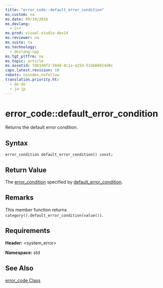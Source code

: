 ```yaml
---
title: "error_code::default_error_condition"
ms.custom: na
ms.date: 09/19/2016
ms.devlang: 
  - C++
ms.prod: visual-studio-dev14
ms.reviewer: na
ms.suite: na
ms.technology: 
  - devlang-cpp
ms.tgt_pltfrm: na
ms.topic: article
ms.assetid: fdb140f2-58dd-4c1a-a15d-52ab66614d0c
caps.latest.revision: 10
robots: noindex,nofollow
translation.priority.ht: 
  - de-de
  - ja-jp
---
```

# error_code::default_error_condition
Returns the default error condition.  
  
## Syntax  
  
```  
error_condition default_error_condition() const;  
```  
  
## Return Value  
 The [error_condition](../vs140/error_condition-Class.md) specified by [default_error_condition](../vs140/error_category--default_error_condition.md).  
  
## Remarks  
 This member function returns `category().default_error_condition(value())`.  
  
## Requirements  
 **Header:** <system_error>  
  
 **Namespace:** std  
  
## See Also  
 [error_code Class](../vs140/error_code-Class.md)